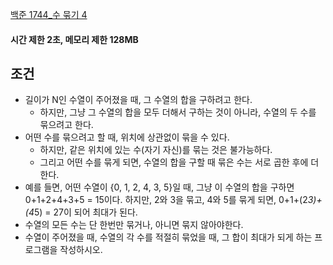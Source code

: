 
[백준 1744_수 묶기 4](https://www.acmicpc.net/problem/1744)

#### 시간 제한 2초, 메모리 제한 128MB


## 조건

- 길이가 N인 수열이 주어졌을 때, 그 수열의 합을 구하려고 한다. 
	- 하지만, 그냥 그 수열의 합을 모두 더해서 구하는 것이 아니라, 수열의 두 수를 묶으려고 한다. 
- 어떤 수를 묶으려고 할 때, 위치에 상관없이 묶을 수 있다. 
	- 하지만, 같은 위치에 있는 수(자기 자신)를 묶는 것은 불가능하다. 
	- 그리고 어떤 수를 묶게 되면, 수열의 합을 구할 때 묶은 수는 서로 곱한 후에 더한다.
- 예를 들면, 어떤 수열이 {0, 1, 2, 4, 3, 5}일 때, 그냥 이 수열의 합을 구하면 0+1+2+4+3+5 = 15이다. 하지만, 2와 3을 묶고, 4와 5를 묶게 되면, 0+1+(2*3)+(4*5) = 27이 되어 최대가 된다.
- 수열의 모든 수는 단 한번만 묶거나, 아니면 묶지 않아야한다.
- 수열이 주어졌을 때, 수열의 각 수를 적절히 묶었을 때, 그 합이 최대가 되게 하는 프로그램을 작성하시오.